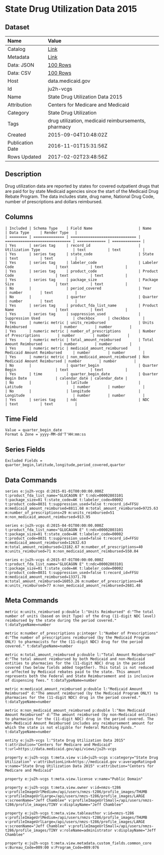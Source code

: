 # State Drug Utilization Data 2015

## Dataset

| Name | Value |
| :--- | :---- |
| Catalog | [Link](https://catalog.data.gov/dataset/state-drug-utilization-data-2015) |
| Metadata | [Link](https://data.medicaid.gov/api/views/ju2h-vcgs) |
| Data: JSON | [100 Rows](https://data.medicaid.gov/api/views/ju2h-vcgs/rows.json?max_rows=100) |
| Data: CSV | [100 Rows](https://data.medicaid.gov/api/views/ju2h-vcgs/rows.csv?max_rows=100) |
| Host | data.medicaid.gov |
| Id | ju2h-vcgs |
| Name | State Drug Utilization Data 2015 |
| Attribution | Centers for Medicare and Medicaid |
| Category | State Drug Utilization |
| Tags | drug utilization, medicaid reimbursements, pharmacy |
| Created | 2015-09-04T10:48:02Z |
| Publication Date | 2016-11-01T15:31:56Z |
| Rows Updated | 2017-02-02T23:48:56Z |

## Description

Drug utilization data are reported by states for covered outpatient drugs that are paid for by state Medicaid agencies since the start of the Medicaid Drug Rebate Program. The data includes state, drug name, National Drug Code, number of prescriptions and dollars reimbursed.

## Columns

```ls
| Included | Schema Type    | Field Name                     | Name                           | Data Type     | Render Type   |
| ======== | ============== | ============================== | ============================== | ============= | ============= |
| Yes      | series tag     | record_id                      | Utilization Type               | text          | text          |
| Yes      | series tag     | state_code                     | State                          | text          | text          |
| Yes      | series tag     | labeler_code                   | Labeler Code                   | text          | text          |
| Yes      | series tag     | product_code                   | Product Code                   | text          | text          |
| Yes      | series tag     | package_size                   | Package Size                   | text          | text          |
| No       |                | period_covered                 | Year                           | number        | text          |
| No       |                | quarter                        | Quarter                        | number        | text          |
| Yes      | series tag     | product_fda_list_name          | Product Name                   | text          | text          |
| Yes      | series tag     | suppression_used               | Suppression Used               | checkbox      | checkbox      |
| Yes      | numeric metric | units_reimbursed               | Units Reimbursed               | number        | number        |
| Yes      | numeric metric | number_of_prescriptions        | Number of Prescriptions        | number        | number        |
| Yes      | numeric metric | total_amount_reimbursed        | Total Amount Reimbursed        | number        | number        |
| Yes      | numeric metric | medicaid_amount_reimbursed     | Medicaid Amount Reimbursed     | number        | number        |
| Yes      | numeric metric | non_medicaid_amount_reimbursed | Non Medicaid Amount Reimbursed | number        | number        |
| No       |                | quarter_begin                  | Quarter Begin                  | text          | text          |
| Yes      | time           | quarter_begin_date             | Quarter Begin Date             | calendar_date | calendar_date |
| No       |                | latitude                       | Latitude                       | number        | number        |
| No       |                | longitude                      | Longitude                      | number        | number        |
| Yes      | series tag     | ndc                            | NDC                            | text          | text          |
```

## Time Field

```ls
Value = quarter_begin_date
Format & Zone = yyyy-MM-dd'T'HH:mm:ss
```

## Series Fields

```ls
Excluded Fields = quarter_begin,latitude,longitude,period_covered,quarter
```

## Data Commands

```ls
series e:ju2h-vcgs d:2015-01-01T00:00:00.000Z t:product_fda_list_name="GLUCAGON E" t:ndc=00002803101 t:package_size=01 t:state_code=AK t:labeler_code=00002 t:product_code=8031 t:suppression_used=false t:record_id=FFSU m:medicaid_amount_reimbursed=8811.68 m:total_amount_reimbursed=9725.63 m:number_of_prescriptions=29 m:units_reimbursed=51 m:non_medicaid_amount_reimbursed=913.95

series e:ju2h-vcgs d:2015-04-01T00:00:00.000Z t:product_fda_list_name="GLUCAGON E" t:ndc=00002803101 t:package_size=01 t:state_code=AK t:labeler_code=00002 t:product_code=8031 t:suppression_used=false t:record_id=FFSU m:medicaid_amount_reimbursed=12632.63 m:total_amount_reimbursed=13182.67 m:number_of_prescriptions=40 m:units_reimbursed=71 m:non_medicaid_amount_reimbursed=550.04

series e:ju2h-vcgs d:2015-07-01T00:00:00.000Z t:product_fda_list_name="GLUCAGON E" t:ndc=00002803101 t:package_size=01 t:state_code=AK t:labeler_code=00002 t:product_code=8031 t:suppression_used=false t:record_id=FFSU m:medicaid_amount_reimbursed=13371.78 m:total_amount_reimbursed=16053.26 m:number_of_prescriptions=46 m:units_reimbursed=77 m:non_medicaid_amount_reimbursed=2681.48
```

## Meta Commands

```ls
metric m:units_reimbursed p:double l:"Units Reimbursed" d:"The total number of units (based on Unit Type) of the drug (11-digit NDC level) reimbursed by the state during the period covered." t:dataTypeName=number

metric m:number_of_prescriptions p:integer l:"Number of Prescriptions" d:"The number of prescriptions reimbursed (by the Medicaid Program ONLY) to pharmacists for the (11-digit NDC) drug for the period covered." t:dataTypeName=number

metric m:total_amount_reimbursed p:double l:"Total Amount Reimbursed" d:"The total amount reimbursed by both Medicaid and non-Medicaid entities to pharmacies for the (11-digit NDC) drug in the period covered (two below fields added together). This total is not reduced or affected by Medicaid rebates paid to the state. This amount represents both the Federal and State Reimbursement and is inclusive of dispensing fees." t:dataTypeName=number

metric m:medicaid_amount_reimbursed p:double l:"Medicaid Amount Reimbursed" d:"The amount reimbursed (by the Medicaid Program ONLY) to pharmacies for the (11-digit NDC) drug in the period covered." t:dataTypeName=number

metric m:non_medicaid_amount_reimbursed p:double l:"Non Medicaid Amount Reimbursed" d:"The amount reimbursed (by non-Medicaid entities) to pharmacies for the (11-digit NDC) drug in the period covered. The Non-Medicaid Amount Reimbursed includes any reimbursement amount for which the state is not eligible for Federal Matching Funds." t:dataTypeName=number

entity e:ju2h-vcgs l:"State Drug Utilization Data 2015" t:attribution="Centers for Medicare and Medicaid" t:url=https://data.medicaid.gov/api/views/ju2h-vcgs

property e:ju2h-vcgs t:meta.view v:id=ju2h-vcgs v:category="State Drug Utilization" v:attributionLink=https://medicaid.gov v:averageRating=0 v:name="State Drug Utilization Data 2015" v:attribution="Centers for Medicare and Medicaid"

property e:ju2h-vcgs t:meta.view.license v:name="Public Domain"

property e:ju2h-vcgs t:meta.view.owner v:id=nmzs-t286 v:profileImageUrlMedium=/api/users/nmzs-t286/profile_images/THUMB v:profileImageUrlLarge=/api/users/nmzs-t286/profile_images/LARGE v:screenName="Jeff Chamblee" v:profileImageUrlSmall=/api/users/nmzs-t286/profile_images/TINY v:displayName="Jeff Chamblee"

property e:ju2h-vcgs t:meta.view.tableauthor v:id=nmzs-t286 v:profileImageUrlMedium=/api/users/nmzs-t286/profile_images/THUMB v:profileImageUrlLarge=/api/users/nmzs-t286/profile_images/LARGE v:screenName="Jeff Chamblee" v:profileImageUrlSmall=/api/users/nmzs-t286/profile_images/TINY v:roleName=administrator v:displayName="Jeff Chamblee"

property e:ju2h-vcgs t:meta.view.metadata.custom_fields.common_core v:Bureau_Code=009:00 v:Program_Code=009:076
```